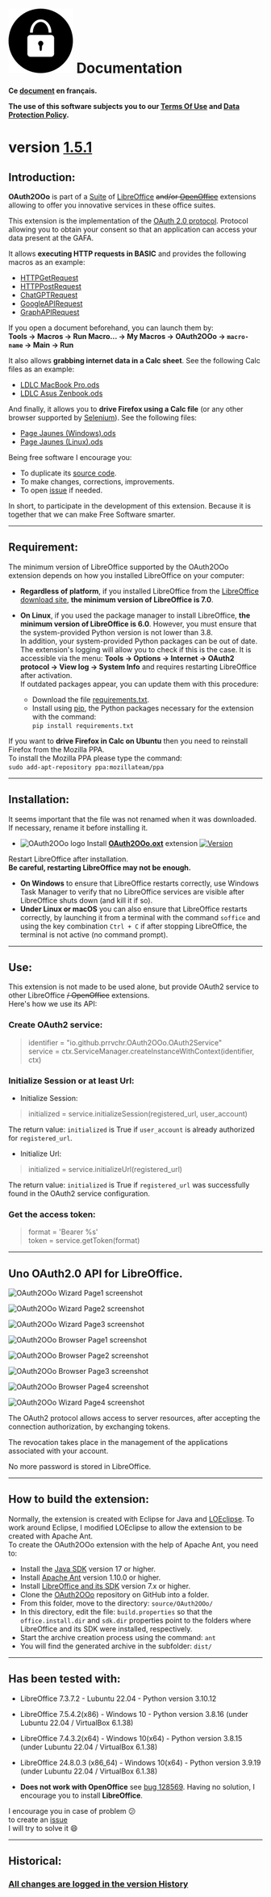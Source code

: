 <!--
╔════════════════════════════════════════════════════════════════════════════════════╗
║                                                                                    ║
║   Copyright (c) 2020-25 https://prrvchr.github.io                                  ║
║                                                                                    ║
║   Permission is hereby granted, free of charge, to any person obtaining            ║
║   a copy of this software and associated documentation files (the "Software"),     ║
║   to deal in the Software without restriction, including without limitation        ║
║   the rights to use, copy, modify, merge, publish, distribute, sublicense,         ║
║   and/or sell copies of the Software, and to permit persons to whom the Software   ║
║   is furnished to do so, subject to the following conditions:                      ║
║                                                                                    ║
║   The above copyright notice and this permission notice shall be included in       ║
║   all copies or substantial portions of the Software.                              ║
║                                                                                    ║
║   THE SOFTWARE IS PROVIDED "AS IS", WITHOUT WARRANTY OF ANY KIND,                  ║
║   EXPRESS OR IMPLIED, INCLUDING BUT NOT LIMITED TO THE WARRANTIES                  ║
║   OF MERCHANTABILITY, FITNESS FOR A PARTICULAR PURPOSE AND NONINFRINGEMENT.        ║
║   IN NO EVENT SHALL THE AUTHORS OR COPYRIGHT HOLDERS BE LIABLE FOR ANY             ║
║   CLAIM, DAMAGES OR OTHER LIABILITY, WHETHER IN AN ACTION OF CONTRACT,             ║
║   TORT OR OTHERWISE, ARISING FROM, OUT OF OR IN CONNECTION WITH THE SOFTWARE       ║
║   OR THE USE OR OTHER DEALINGS IN THE SOFTWARE.                                    ║
║                                                                                    ║
╚════════════════════════════════════════════════════════════════════════════════════╝
-->
# [![OAuth2OOo logo][1]][2] Documentation

**Ce [document][3] en français.**

**The use of this software subjects you to our [Terms Of Use][4] and [Data Protection Policy][5].**

# version [1.5.1][6]

## Introduction:

**OAuth2OOo** is part of a [Suite][7] of [LibreOffice][8] ~~and/or [OpenOffice][9]~~ extensions allowing to offer you innovative services in these office suites.

This extension is the implementation of the [OAuth 2.0 protocol][10]. Protocol allowing you to obtain your consent so that an application can access your data present at the GAFA.

It allows **executing HTTP requests in BASIC** and provides the following macros as an example:
- [HTTPGetRequest][11]
- [HTTPPostRequest][12]
- [ChatGPTRequest][13]
- [GoogleAPIRequest][14]
- [GraphAPIRequest][15]

If you open a document beforehand, you can launch them by:  
**Tools -> Macros -> Run Macro... -> My Macros -> OAuth2OOo -> `macro-name` -> Main -> Run**

It also allows **grabbing internet data in a Calc sheet**. See the following Calc files as an example:
- [LDLC MacBook Pro.ods][16]
- [LDLC Asus Zenbook.ods][17]

And finally, it allows you to **drive Firefox using a Calc file** (or any other browser supported by [Selenium][18]). See the following files:
- [Page Jaunes (Windows).ods][19]
- [Page Jaunes (Linux).ods][20]

Being free software I encourage you:
- To duplicate its [source code][21].
- To make changes, corrections, improvements.
- To open [issue][22] if needed.

In short, to participate in the development of this extension.
Because it is together that we can make Free Software smarter.

___

## Requirement:

The minimum version of LibreOffice supported by the OAuth2OOo extension depends on how you installed LibreOffice on your computer:

- **Regardless of platform**, if you installed LibreOffice from the [LibreOffice download site][23], **the minimum version of LibreOffice is 7.0**.

- **On Linux**, if you used the package manager to install LibreOffice, **the minimum version of LibreOffice is 6.0**. However, you must ensure that the system-provided Python version is not lower than 3.8.  
In addition, your system-provided Python packages can be out of date. The extension's logging will allow you to check if this is the case. It is accessible via the menu: **Tools -> Options -> Internet -> OAuth2 protocol -> View log -> System Info** and requires restarting LibreOffice after activation.  
If outdated packages appear, you can update them with this procedure:  
    - Download the file [requirements.txt][24].
    - Install using [pip][25], the Python packages necessary for the extension with the command:  
    `pip install requirements.txt`

If you want to **drive Firefox in Calc on Ubuntu** then you need to reinstall Firefox from the Mozilla PPA.  
To install the Mozilla PPA please type the command:  
`sudo add-apt-repository ppa:mozillateam/ppa`

___

## Installation:

It seems important that the file was not renamed when it was downloaded.  
If necessary, rename it before installing it.

- ![OAuth2OOo logo][26] Install **[OAuth2OOo.oxt][27]** extension [![Version][28]][27]

Restart LibreOffice after installation.  
**Be careful, restarting LibreOffice may not be enough.**
- **On Windows** to ensure that LibreOffice restarts correctly, use Windows Task Manager to verify that no LibreOffice services are visible after LibreOffice shuts down (and kill it if so).
- **Under Linux or macOS** you can also ensure that LibreOffice restarts correctly, by launching it from a terminal with the command `soffice` and using the key combination `Ctrl + C` if after stopping LibreOffice, the terminal is not active (no command prompt).

___

## Use:

This extension is not made to be used alone, but provide OAuth2 service to other LibreOffice ~~/ OpenOffice~~ extensions.  
Here's how we use its API:

### Create OAuth2 service:

> identifier = "io.github.prrvchr.OAuth2OOo.OAuth2Service"  
> service = ctx.ServiceManager.createInstanceWithContext(identifier, ctx)

### Initialize Session or at least Url:

- Initialize Session: 

> initialized = service.initializeSession(registered_url, user_account)

The return value: `initialized` is True if `user_account` is already authorized for `registered_url`.

- Initialize Url:

> initialized = service.initializeUrl(registered_url)

The return value: `initialized` is True if `registered_url` was successfully found in the OAuth2 service configuration.

### Get the access token:

> format = 'Bearer %s'  
> token = service.getToken(format)

___

## Uno OAuth2.0 API for LibreOffice.

![OAuth2OOo Wizard Page1 screenshot][29]

![OAuth2OOo Wizard Page2 screenshot][30]

![OAuth2OOo Wizard Page3 screenshot][31]

![OAuth2OOo Browser Page1 screenshot][32]

![OAuth2OOo Browser Page2 screenshot][33]

![OAuth2OOo Browser Page3 screenshot][34]

![OAuth2OOo Browser Page4 screenshot][35]

![OAuth2OOo Wizard Page4 screenshot][36]

The OAuth2 protocol allows access to server resources, after accepting the connection authorization, by exchanging tokens.

The revocation takes place in the management of the applications associated with your account.

No more password is stored in LibreOffice.

___

## How to build the extension:

Normally, the extension is created with Eclipse for Java and [LOEclipse][37]. To work around Eclipse, I modified LOEclipse to allow the extension to be created with Apache Ant.  
To create the OAuth2OOo extension with the help of Apache Ant, you need to:
- Install the [Java SDK][38] version 17 or higher.
- Install [Apache Ant][39] version 1.10.0 or higher.
- Install [LibreOffice and its SDK][40] version 7.x or higher.
- Clone the [OAuth2OOo][41] repository on GitHub into a folder.
- From this folder, move to the directory: `source/OAuth2OOo/`
- In this directory, edit the file: `build.properties` so that the `office.install.dir` and `sdk.dir` properties point to the folders where LibreOffice and its SDK were installed, respectively.
- Start the archive creation process using the command: `ant`
- You will find the generated archive in the subfolder: `dist/`

___

## Has been tested with:

* LibreOffice 7.3.7.2 - Lubuntu 22.04 - Python version 3.10.12

* LibreOffice 7.5.4.2(x86) - Windows 10 - Python version 3.8.16 (under Lubuntu 22.04 / VirtualBox 6.1.38)

* LibreOffice 7.4.3.2(x64) - Windows 10(x64) - Python version 3.8.15 (under Lubuntu 22.04 / VirtualBox 6.1.38)

* LibreOffice 24.8.0.3 (x86_64) - Windows 10(x64) - Python version 3.9.19 (under Lubuntu 22.04 / VirtualBox 6.1.38)

* **Does not work with OpenOffice** see [bug 128569][42]. Having no solution, I encourage you to install **LibreOffice**.

I encourage you in case of problem :confused:  
to create an [issue][22]  
I will try to solve it :smile:

___

## Historical:

### [All changes are logged in the version History][43]

[1]: </img/oauth2.svg#collapse>
[2]: <https://prrvchr.github.io/OAuth2OOo/>
[3]: <https://prrvchr.github.io/OAuth2OOo/README_fr>
[4]: <https://prrvchr.github.io/OAuth2OOo/source/OAuth2OOo/registration/TermsOfUse_en>
[5]: <https://prrvchr.github.io/OAuth2OOo/source/OAuth2OOo/registration/PrivacyPolicy_en>
[6]: <https://prrvchr.github.io/OAuth2OOo/CHANGELOG#what-has-been-done-for-version-151>
[7]: <https://prrvchr.github.io>
[8]: <https://www.libreoffice.org/download/download/>
[9]: <https://www.openoffice.org/download/index.html>
[10]: <https://en.wikipedia.org/wiki/OAuth>
[11]: <https://github.com/prrvchr/OAuth2OOo/blob/master/source/OAuth2OOo/OAuth2OOo/HTTPGetRequest.xba>
[12]: <https://github.com/prrvchr/OAuth2OOo/blob/master/source/OAuth2OOo/OAuth2OOo/HTTPPostRequest.xba>
[13]: <https://github.com/prrvchr/OAuth2OOo/blob/master/source/OAuth2OOo/OAuth2OOo/ChatGPTRequest.xba>
[14]: <https://github.com/prrvchr/OAuth2OOo/blob/master/source/OAuth2OOo/OAuth2OOo/GoogleAPIRequest.xba>
[15]: <https://github.com/prrvchr/OAuth2OOo/blob/master/source/OAuth2OOo/OAuth2OOo/GraphAPIRequest.xba>
[16]: <https://github.com/prrvchr/OAuth2OOo/releases/latest/download/LDLC-MacBook-Pro.ods>
[17]: <https://github.com/prrvchr/OAuth2OOo/releases/latest/download/LDLC-Asus-Zenbook.ods>
[18]: <https://pypi.org/project/selenium/4.16.0/>
[19]: <https://github.com/prrvchr/OAuth2OOo/releases/latest/download/Page-Jaunes-Windows.ods>
[20]: <https://github.com/prrvchr/OAuth2OOo/releases/latest/download/Page-Jaunes-Linux.ods>
[21]: <https://github.com/prrvchr/OAuth2OOo>
[22]: <https://github.com/prrvchr/OAuth2OOo/issues/new>
[23]: <https://www.libreoffice.org/download/download-libreoffice/>
[24]: <https://github.com/prrvchr/OAuth2OOo/releases/latest/download/requirements.txt>
[25]: <https://packaging.python.org/en/latest/tutorials/installing-packages/#use-pip-for-installing>
[26]: <https://prrvchr.github.io/OAuth2OOo/img/OAuth2OOo.svg#middle>
[27]: <https://github.com/prrvchr/OAuth2OOo/releases/latest/download/OAuth2OOo.oxt>
[28]: <https://img.shields.io/github/downloads/prrvchr/OAuth2OOo/latest/total?label=v1.5.1#right>
[29]: <https://prrvchr.github.io/OAuth2OOo/img/OAuth2Wizard1.png>
[30]: <https://prrvchr.github.io/OAuth2OOo/img/OAuth2Wizard2.png>
[31]: <https://prrvchr.github.io/OAuth2OOo/img/OAuth2Wizard3.png>
[32]: <https://prrvchr.github.io/OAuth2OOo/img/OAuth2Wizard4.png>
[33]: <https://prrvchr.github.io/OAuth2OOo/img/OAuth2Wizard5.png>
[34]: <https://prrvchr.github.io/OAuth2OOo/img/OAuth2Wizard6.png>
[35]: <https://prrvchr.github.io/OAuth2OOo/img/OAuth2Wizard7.png>
[36]: <https://prrvchr.github.io/OAuth2OOo/img/OAuth2Wizard8.png>
[37]: <https://github.com/LibreOffice/loeclipse>
[38]: <https://adoptium.net/temurin/releases/?version=8&package=jdk>
[39]: <https://ant.apache.org/manual/install.html>
[40]: <https://downloadarchive.documentfoundation.org/libreoffice/old/7.6.7.2/>
[41]: <https://github.com/prrvchr/OAuth2OOo.git>
[42]: <https://bz.apache.org/ooo/show_bug.cgi?id=128569>
[43]: <https://prrvchr.github.io/OAuth2OOo/CHANGELOG>
